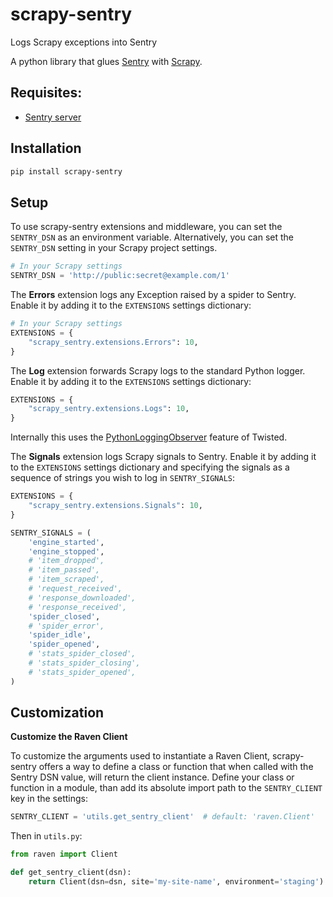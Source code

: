 scrapy-sentry
=============

Logs Scrapy exceptions into Sentry

A python library that glues [Sentry](http://www.getsentry.com) with [Scrapy](http://www.scrapy.org).


Requisites: 
-----------

* [Sentry server](http://www.getsentry.com/)

Installation
------------

```bash
pip install scrapy-sentry
```

Setup
-----

To use scrapy-sentry extensions and middleware, you can set the `SENTRY_DSN` as an environment variable. Alternatively, you can set the `SENTRY_DSN` setting in your Scrapy project settings.

```python
# In your Scrapy settings
SENTRY_DSN = 'http://public:secret@example.com/1'
```

The **Errors** extension logs any Exception raised by a spider to Sentry. Enable it by adding it to the `EXTENSIONS` settings dictionary:

```python
# In your Scrapy settings
EXTENSIONS = {
    "scrapy_sentry.extensions.Errors": 10,
}
```

The **Log** extension forwards Scrapy logs to the standard Python logger. Enable it by adding it to the `EXTENSIONS` settings dictionary:

```python
EXTENSIONS = {
    "scrapy_sentry.extensions.Logs": 10,
}
```

Internally this uses the [PythonLoggingObserver](http://twistedmatrix.com/documents/current/core/howto/logging.html) feature of Twisted.

The **Signals** extension logs Scrapy signals to Sentry. Enable it by adding it to the `EXTENSIONS` settings dictionary and specifying the signals as a sequence of strings you wish to log in `SENTRY_SIGNALS`:

```python
EXTENSIONS = {
    "scrapy_sentry.extensions.Signals": 10,
}

SENTRY_SIGNALS = (
    'engine_started',
    'engine_stopped',
    # 'item_dropped',
    # 'item_passed',
    # 'item_scraped',
    # 'request_received',
    # 'response_downloaded',
    # 'response_received',
    'spider_closed',
    # 'spider_error',
    'spider_idle',
    'spider_opened',
    # 'stats_spider_closed',
    # 'stats_spider_closing',
    # 'stats_spider_opened',
)
```

Customization
-------------

**Customize the Raven Client**

To customize the arguments used to instantiate a Raven Client, scrapy-sentry offers a way to define a class or function that when called with the Sentry DSN value, will return the client instance. Define your class or function in a module, than add its absolute import path to the `SENTRY_CLIENT` key in the settings:

```python
SENTRY_CLIENT = 'utils.get_sentry_client'  # default: 'raven.Client'
```

Then in `utils.py`:

```python
from raven import Client

def get_sentry_client(dsn):
    return Client(dsn=dsn, site='my-site-name', environment='staging')
```
